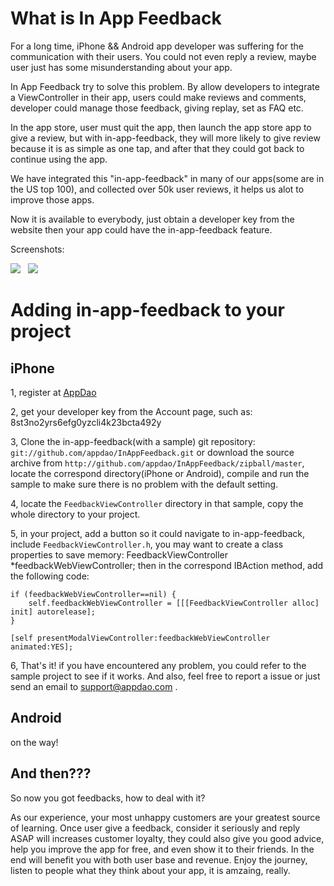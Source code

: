 What is In App Feedback
=======
For a long time, iPhone && Android app developer was suffering for the communication with their users.  You could not even reply a review, maybe user just has some misunderstanding about your app.

In App Feedback try to solve this problem. By allow developers to integrate a ViewController in their app, users could make reviews and comments, developer could manage those feedback, giving replay, set as FAQ etc.

In the app store, user must quit the app, then launch the app store app to give a review, but with in-app-feedback, they will more likely to give review because it is as simple as one tap, and after that they could  got back to continue using the app.

We have integrated this "in-app-feedback" in many of our apps(some are in the US top 100), and collected over 50k user reviews, it helps us alot to improve those apps. 

Now it is available to everybody, just obtain a developer key from the website then your app could have the in-app-feedback feature.

Screenshots:


![](http://appdao.com/images/pics/1.png) &nbsp; ![](http://appdao.com/images/pics/2.png)

Adding in-app-feedback to your project
======================

iPhone
------------

1, register at [AppDao][] 

2, get your developer key from the Account page, such as: 8st3no2yrs6efg0yzcli4k23bcta492y

3, Clone the in-app-feedback(with a sample) git repository: `git://github.com/appdao/InAppFeedback.git` or download the source archive from `http://github.com/appdao/InAppFeedback/zipball/master`, locate the correspond directory(iPhone or Android), compile and run the sample to make sure there is no problem with the default setting.

4, locate the `FeedbackViewController` directory in that sample, copy the whole directory to your project.

5, in your project, add a button so it could navigate to in-app-feedback,  include `FeedbackViewController.h`, you may want to create a class properties to save memory: FeedbackViewController *feedbackWebViewController;
then in the correspond IBAction method, add the following code:

    if (feedbackWebViewController==nil) {
        self.feedbackWebViewController = [[[FeedbackViewController alloc] init] autorelease];
    }
    
    [self presentModalViewController:feedbackWebViewController animated:YES];

6, That's it! if you have encountered any problem,  you could refer to the sample project to see if it works. And also, feel free to report a issue or just send an email to support@appdao.com .


Android
------------
on the way!



And then???
------------

So now you got feedbacks, how to deal with it?

As our experience, your most unhappy customers are your greatest source of learning. Once user give a feedback, consider it seriously and reply ASAP will increases customer loyalty, they could also give you good advice, help you improve the app for free,  and even show it to their friends. In the end will benefit you with both user base and revenue. Enjoy the journey, listen to people what they think about your app, it is amzaing, really.



[AppDao]: http://www.appdao.com
